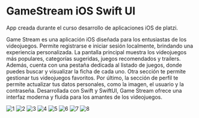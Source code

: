 # GameStream iOS Swift UI

App creada durante el curso desarrollo de aplicaciones iOS de platzi.  

Game Stream es una aplicación iOS diseñada para los entusiastas de los videojuegos. Permite registrarse e iniciar sesión localmente, brindando una experiencia personalizada. La pantalla principal muestra los videojuegos más populares, categorías sugeridas, juegos recomendados y trailers. Además, cuenta con una pestaña dedicada al listado de juegos, donde puedes buscar y visualizar la ficha de cada uno. Otra sección te permite gestionar tus videojuegos favoritos. Por último, la sección de perfil te permite actualizar tus datos personales, como la imagen, el usuario y la contraseña. Desarrollada con Swift y SwiftUI, Game Stream ofrece una interfaz moderna y fluida para los amantes de los videojuegos.

![1](https://github.com/rubensrdev/GameStream/assets/160135386/463d8ec9-16b0-457e-bc83-aaf3fdaa4a49)
![2](https://github.com/rubensrdev/GameStream/assets/160135386/ed8876cd-4358-4168-a95f-9d1cc216da72)
![3](https://github.com/rubensrdev/GameStream/assets/160135386/81013b28-4fe3-4fa0-8595-b3bb631d41ff)
![4](https://github.com/rubensrdev/GameStream/assets/160135386/879a1494-9e0e-4303-9b8d-530122b07c4f)
![5](https://github.com/rubensrdev/GameStream/assets/160135386/837faffc-9615-42e8-b0ad-3585313f7209)
![6](https://github.com/rubensrdev/GameStream/assets/160135386/015cdc6d-a40a-4021-af44-9426c9b499a2)
![7](https://github.com/rubensrdev/GameStream/assets/160135386/403442a6-6c22-4776-bef0-58920d42531c)
![8](https://github.com/rubensrdev/GameStream/assets/160135386/65f3b3f4-41a1-40aa-a556-9c9b765302a7)
